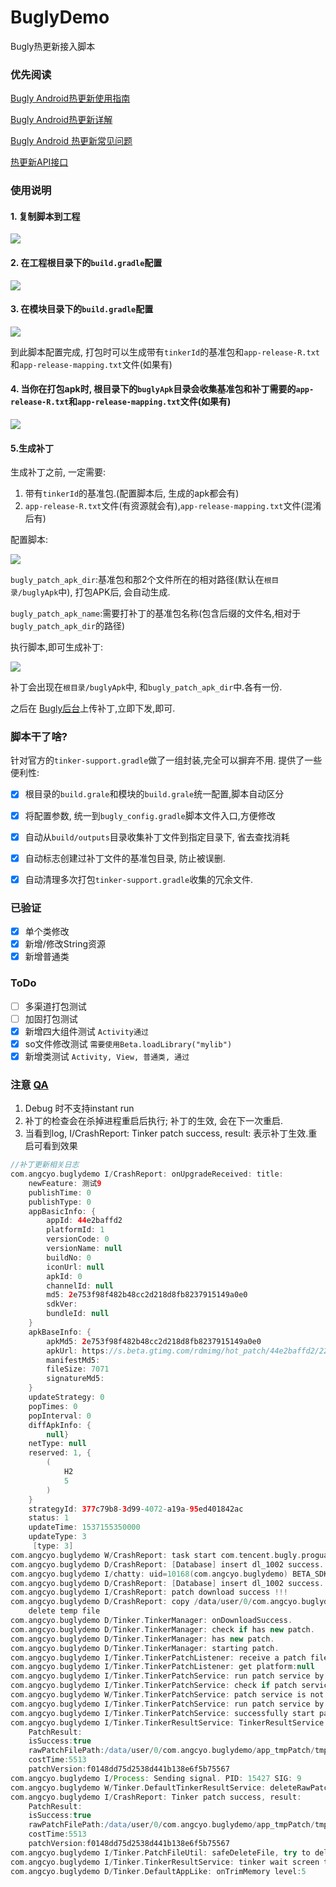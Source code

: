 # BuglyDemo
Bugly热更新接入脚本

### 优先阅读
[Bugly Android热更新使用指南](https://bugly.qq.com/docs/user-guide/instruction-manual-android-hotfix/)

[Bugly Android热更新详解](https://bugly.qq.com/docs/user-guide/instruction-manual-android-hotfix-demo/)

[Bugly Android 热更新常见问题](https://bugly.qq.com/docs/user-guide/faq-android-hotfix/)

[热更新API接口](https://bugly.qq.com/docs/user-guide/api-hotfix/)


### 使用说明
#### 1. 复制脚本到工程
![](https://raw.githubusercontent.com/angcyo/BuglyDemo/master/png/1.png)

#### 2. 在工程根目录下的`build.gradle`配置
![](https://raw.githubusercontent.com/angcyo/BuglyDemo/master/png/2.png)


#### 3. 在模块目录下的`build.gradle`配置
![](https://raw.githubusercontent.com/angcyo/BuglyDemo/master/png/3.png)

到此脚本配置完成, 打包时可以生成带有`tinkerId`的基准包和`app-release-R.txt`和`app-release-mapping.txt`文件(如果有)

#### 4. 当你在打包apk时, 根目录下的`buglyApk`目录会收集基准包和补丁需要的`app-release-R.txt`和`app-release-mapping.txt`文件(如果有)
![](https://raw.githubusercontent.com/angcyo/BuglyDemo/master/png/4.png)

#### 5.生成补丁
生成补丁之前, 一定需要:
1. 带有`tinkerId`的基准包.(配置脚本后, 生成的apk都会有)
2. `app-release-R.txt`文件(有资源就会有),`app-release-mapping.txt`文件(混淆后有)

配置脚本:

![](https://raw.githubusercontent.com/angcyo/BuglyDemo/master/png/5.png)

`bugly_patch_apk_dir`:基准包和那2个文件所在的相对路径(默认在`根目录/buglyApk`中), 打包APK后, 会自动生成.

`bugly_patch_apk_name`:需要打补丁的基准包名称(包含后缀的文件名,相对于`bugly_patch_apk_dir`的路径)

执行脚本,即可生成补丁:

![](https://raw.githubusercontent.com/angcyo/BuglyDemo/master/png/6.png)

补丁会出现在`根目录/buglyApk`中, 和`bugly_patch_apk_dir`中.各有一份.

之后在
[Bugly后台](https://bugly.qq.com/v2/workbench/apps)上传补丁,立即下发,即可.


### 脚本干了啥?
针对官方的`tinker-support.gradle`做了一组封装,完全可以摒弃不用.
提供了一些便利性:
- [x] 根目录的`build.grale`和模块的`build.grale`统一配置,脚本自动区分
- [x] 将配置参数, 统一到`bugly_config.gradle`脚本文件入口,方便修改
- [x] 自动从`build/outputs`目录收集补丁文件到指定目录下, 省去查找消耗
- [x] 自动标志创建过补丁文件的基准包目录, 防止被误删.
- [x] 自动清理多次打包`tinker-support.gradle`收集的冗余文件.


### 已验证
- [x] 单个类修改
- [x] 新增/修改String资源
- [x] 新增普通类

### ToDo
- [ ] 多渠道打包测试
- [ ] 加固打包测试
- [x] 新增四大组件测试 `Activity通过`
- [x] so文件修改测试 `需要使用Beta.loadLibrary("mylib")`
- [x] 新增类测试 `Activity, View, 普通类, 通过`

### 注意 [QA](https://bugly.qq.com/docs/user-guide/faq-android-hotfix/?v=20180709165613)
1. Debug 时不支持instant run
2. 补丁的检查会在杀掉进程重启后执行; 补丁的生效, 会在下一次重启.
3. 当看到log, I/CrashReport: Tinker patch success, result: 表示补丁生效.重启可看到效果

```groovy
//补丁更新相关日志
com.angcyo.buglydemo I/CrashReport: onUpgradeReceived: title: 
    newFeature: 测试9
    publishTime: 0
    publishType: 0
    appBasicInfo: {
        appId: 44e2baffd2
        platformId: 1
        versionCode: 0
        versionName: null
        buildNo: 0
        iconUrl: null
        apkId: 0
        channelId: null
        md5: 2e753f98f482b48cc2d218d8fb8237915149a0e0
        sdkVer: 
        bundleId: null
    }
    apkBaseInfo: {
        apkMd5: 2e753f98f482b48cc2d218d8fb8237915149a0e0
        apkUrl: https://s.beta.gtimg.com/rdmimg/hot_patch/44e2baffd2/226190d8-08d3-4cac-90c0-7ae4561ea6af.zip
        manifestMd5: 
        fileSize: 7071
        signatureMd5: 
    }
    updateStrategy: 0
    popTimes: 0
    popInterval: 0
    diffApkInfo: {
        null}
    netType: null
    reserved: 1, {
        (
            H2
            5
        )
    }
    strategyId: 377c79b8-3d99-4072-a19a-95ed401842ac
    status: 1
    updateTime: 1537155350000
    updateType: 3
     [type: 3]
com.angcyo.buglydemo W/CrashReport: task start com.tencent.bugly.proguard.t
com.angcyo.buglydemo D/CrashReport: [Database] insert dl_1002 success.
com.angcyo.buglydemo I/chatty: uid=10168(com.angcyo.buglydemo) BETA_SDK_DOWNLO identical 1 line
com.angcyo.buglydemo D/CrashReport: [Database] insert dl_1002 success.
com.angcyo.buglydemo I/CrashReport: patch download success !!!
com.angcyo.buglydemo D/CrashReport: copy /data/user/0/com.angcyo.buglydemo/app_tmpPatch/226190d8-08d3-4cac-90c0-7ae4561ea6af.zip to /data/user/0/com.angcyo.buglydemo/app_tmpPatch/tmpPatch.apk success!
    delete temp file
com.angcyo.buglydemo D/Tinker.TinkerManager: onDownloadSuccess.
com.angcyo.buglydemo D/Tinker.TinkerManager: check if has new patch.
com.angcyo.buglydemo D/Tinker.TinkerManager: has new patch.
com.angcyo.buglydemo D/Tinker.TinkerManager: starting patch.
com.angcyo.buglydemo I/Tinker.TinkerPatchListener: receive a patch file: /data/user/0/com.angcyo.buglydemo/app_tmpPatch/tmpPatch.apk, file size:7071
com.angcyo.buglydemo I/Tinker.TinkerPatchListener: get platform:null
com.angcyo.buglydemo I/Tinker.TinkerPatchService: run patch service by job scheduler.
com.angcyo.buglydemo I/Tinker.TinkerPatchService: check if patch service is running.
com.angcyo.buglydemo W/Tinker.TinkerPatchService: patch service is not running, retry with IntentService.
com.angcyo.buglydemo I/Tinker.TinkerPatchService: run patch service by intent service.
com.angcyo.buglydemo I/Tinker.TinkerPatchService: successfully start patch service with IntentService.
com.angcyo.buglydemo I/Tinker.TinkerResultService: TinkerResultService receive result: 
    PatchResult: 
    isSuccess:true
    rawPatchFilePath:/data/user/0/com.angcyo.buglydemo/app_tmpPatch/tmpPatch.apk
    costTime:5513
    patchVersion:f0148dd75d2538d441b138e6f5b75567
com.angcyo.buglydemo I/Process: Sending signal. PID: 15427 SIG: 9
com.angcyo.buglydemo W/Tinker.DefaultTinkerResultService: deleteRawPatchFile rawFile path: /data/user/0/com.angcyo.buglydemo/app_tmpPatch/tmpPatch.apk
com.angcyo.buglydemo I/CrashReport: Tinker patch success, result: 
    PatchResult: 
    isSuccess:true
    rawPatchFilePath:/data/user/0/com.angcyo.buglydemo/app_tmpPatch/tmpPatch.apk
    costTime:5513
    patchVersion:f0148dd75d2538d441b138e6f5b75567
com.angcyo.buglydemo I/Tinker.PatchFileUtil: safeDeleteFile, try to delete path: /data/user/0/com.angcyo.buglydemo/app_tmpPatch/tmpPatch.apk
com.angcyo.buglydemo I/Tinker.TinkerResultService: tinker wait screen to restart process
com.angcyo.buglydemo D/Tinker.DefaultAppLike: onTrimMemory level:5
```

